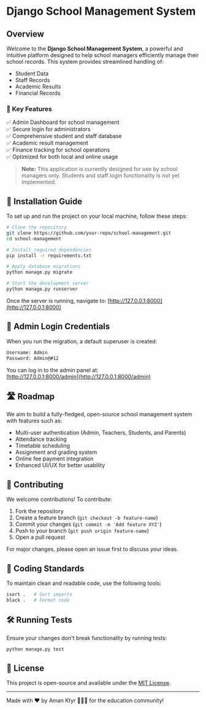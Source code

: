# Django School Management System

## Overview
Welcome to the **Django School Management System**, a powerful and intuitive platform designed to help school managers efficiently manage their school records. This system provides streamlined handling of:
- Student Data
- Staff Records
- Academic Results
- Financial Records

### 🚀 Key Features
✅ Admin Dashboard for school management  
✅ Secure login for administrators  
✅ Comprehensive student and staff database  
✅ Academic result management  
✅ Finance tracking for school operations  
✅ Optimized for both local and online usage  

> **Note:** This application is currently designed for use by school managers only. Students and staff login functionality is not yet implemented.

## 🔧 Installation Guide

To set up and run the project on your local machine, follow these steps:

```bash
# Clone the repository
git clone https://github.com/your-repo/school-management.git
cd school-management

# Install required dependencies
pip install -r requirements.txt

# Apply database migrations
python manage.py migrate

# Start the development server
python manage.py runserver
```
Once the server is running, navigate to:
[http://127.0.0.1:8000](http://127.0.0.1:8000)

## 🔑 Admin Login Credentials
When you run the migration, a default superuser is created:
```bash
Username: Admin
Password: Admin@#12
```
You can log in to the admin panel at:  
[http://127.0.0.1:8000/admin](http://127.0.0.1:8000/admin)

## 🛣 Roadmap
We aim to build a fully-fledged, open-source school management system with features such as:
- Multi-user authentication (Admin, Teachers, Students, and Parents)
- Attendance tracking
- Timetable scheduling
- Assignment and grading system
- Online fee payment integration
- Enhanced UI/UX for better usability

## 🤝 Contributing
We welcome contributions! To contribute:
1. Fork the repository
2. Create a feature branch (`git checkout -b feature-name`)
3. Commit your changes (`git commit -m 'Add feature XYZ'`)
4. Push to your branch (`git push origin feature-name`)
5. Open a pull request

For major changes, please open an issue first to discuss your ideas.

## 📏 Coding Standards
To maintain clean and readable code, use the following tools:
```bash
isort .   # Sort imports
black .   # Format code
```

## 🛠 Running Tests
Ensure your changes don't break functionality by running tests:
```bash
python manage.py test
```

## 📜 License
This project is open-source and available under the [MIT License](LICENSE).

---
Made with ❤️ by Aman Ktyr 🧑🏻‍💻 for the education community!

